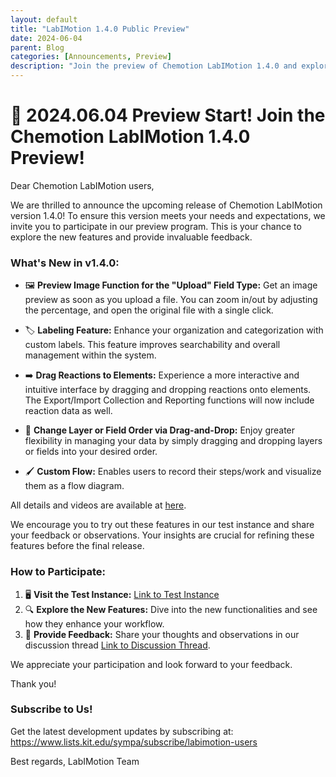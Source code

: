 ```yaml
---
layout: default
title: "LabIMotion 1.4.0 Public Preview"
date: 2024-06-04
parent: Blog
categories: [Announcements, Preview]
description: "Join the preview of Chemotion LabIMotion 1.4.0 and explore exciting new features including image previews, custom labeling, and interactive workflows."
---
```


# 🎉 2024.06.04 Preview Start! Join the Chemotion LabIMotion 1.4.0 Preview!

Dear Chemotion LabIMotion users,

We are thrilled to announce the upcoming release of Chemotion LabIMotion version 1.4.0! To ensure this version meets your needs and expectations, we invite you to participate in our preview program. This is your chance to explore the new features and provide invaluable feedback.

### What's New in v1.4.0:

* 🖼️ **Preview Image Function for the "Upload" Field Type:** Get an image preview as soon as you upload a file. You can zoom in/out by adjusting the percentage, and open the original file with a single click.

* 🏷️ **Labeling Feature:** Enhance your organization and categorization with custom labels. This feature improves searchability and overall management within the system.

* ➡️ **Drag Reactions to Elements:** Experience a more interactive and intuitive interface by dragging and dropping reactions onto elements. The Export/Import Collection and Reporting functions will now include reaction data as well.

* 🔄 **Change Layer or Field Order via Drag-and-Drop:** Enjoy greater flexibility in managing your data by simply dragging and dropping layers or fields into your desired order.

* 🖌️ **Custom Flow:** Enables users to record their steps/work and visualize them as a flow diagram.

All details and videos are available at [here](https://github.com/LabIMotion/labimotion/discussions/30).

We encourage you to try out these features in our test instance and share your feedback or observations. Your insights are crucial for refining these features before the final release.

### How to Participate:
1. 🖥️ **Visit the Test Instance:** [Link to Test Instance](https://labimotion-stage.ibcs.kit.edu/home)
2. 🔍 **Explore the New Features:** Dive into the new functionalities and see how they enhance your workflow.
3. 💬 **Provide Feedback:** Share your thoughts and observations in our discussion thread [Link to Discussion Thread](https://github.com/LabIMotion/labimotion/discussions/29).

We appreciate your participation and look forward to your feedback.

Thank you!

### Subscribe to Us!

Get the latest development updates by subscribing at: https://www.lists.kit.edu/sympa/subscribe/labimotion-users

Best regards,
LabIMotion Team
